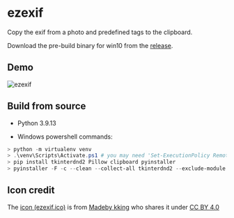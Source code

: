 # ezexif

Copy the exif from a photo and predefined tags to the clipboard.

Download the pre-build binary for win10 from the [release](https://github.com/aben20807/ezexif/releases).

## Demo

![ezexif](https://user-images.githubusercontent.com/14831545/184575651-5403acfc-e46c-4056-a7cf-877aac785a88.gif)


## Build from source

+ Python 3.9.13

+ Windows powershell commands:
```powershell
> python -m virtualenv venv
> .\venv\Scripts\Activate.ps1 # you may need 'Set-ExecutionPolicy RemoteSigned' before the command and run 'Set-ExecutionPolicy Restricted' after this command under the administrator mode
> pip install tkinterdnd2 Pillow clipboard pyinstaller
> pyinstaller -F -c --clean --collect-all tkinterdnd2 --exclude-module black --icon=ezexif.ico .\ezexif\ezexif.py
```

## Icon credit

The [icon (ezexif.ico)](https://icon-icons.com/icon/Document-Image-images-picture/82883) is from [Madeby kking](https://icon-icons.com/users/lUybzhSQf3kZ7FimJzYlO/icon-sets/) who shares it under [CC BY 4.0](https://creativecommons.org/licenses/by/4.0/)